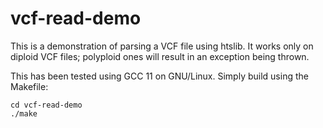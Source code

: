 # vcf-read-demo
This is a demonstration of parsing a VCF file using htslib. It works only on diploid VCF files; polyploid ones will result in an exception being thrown.


This has been tested using GCC 11 on GNU/Linux. Simply build using the Makefile:

```
cd vcf-read-demo
./make
```
